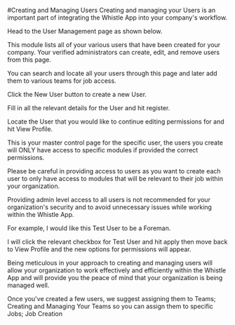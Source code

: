 #Creating and Managing Users
Creating and managing your Users is an important part of integrating the Whistle App into your company's workflow.

Head to the User Management page as shown below.





This module lists all of your various users that have been created for your company.
Your verified administrators can create, edit, and remove users from this page.

You can search and locate all your users through this page and later add them to various teams for job access.

Click the New User button to create a new User.





Fill in all the relevant details for the User and hit register.

Locate the User that you would like to continue editing permissions for and hit View Profile.



This is your master control page for the specific user, the users you create will ONLY have access to specific modules if provided the correct permissions.

Please be careful in providing access to users as you want to create each user to only have access to modules that will be relevant to their job within your organization.

Providing admin level access to all users is not recommended for your organization's security and to avoid unnecessary issues while working within the Whistle App.

For example, I would like this Test User to be a Foreman.



I will click the relevant checkbox for Test User and hit apply then move back to View Profile and the new options for permissions will appear.



Being meticulous in your approach to creating and managing users will allow your organization to work effectively and efficiently within the Whistle App and will provide you the peace of mind that your organization is being managed well.

Once you've created a few users, we suggest assigning them to Teams; Creating and Managing Your Teams so you can assign them to specific Jobs; Job Creation